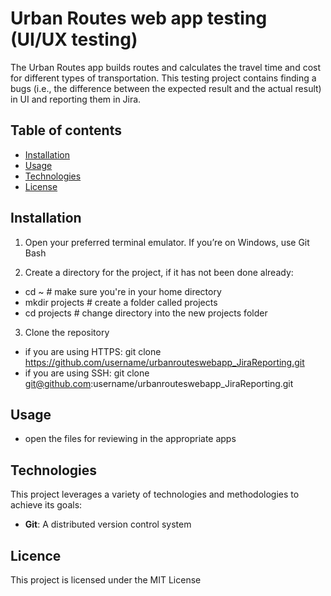 # Urban Routes web app testing (UI/UX testing)

The Urban Routes app builds routes and calculates the travel time and cost for different types of transportation. This testing project contains finding a bugs (i.e., the difference between the expected result and the actual result) in UI and reporting them in Jira.

## Table of contents

- [Installation](#installation)
- [Usage](#usage)
- [Technologies](#technologies)
- [License](#licence)

## Installation

1. Open your preferred terminal emulator. If you’re on Windows, use Git Bash

2. Create a directory for the project, if it has not been done already:

- cd ~ # make sure you're in your home directory
- mkdir projects # create a folder called projects
- cd projects # change directory into the new projects folder 

3. Clone the repository

- if you are using HTTPS: git clone https://github.com/username/urbanrouteswebapp_JiraReporting.git
- if you are using SSH: git clone git@github.com:username/urbanrouteswebapp_JiraReporting.git

## Usage

- open the files for reviewing in the appropriate apps

## Technologies

This project leverages a variety of technologies and methodologies to achieve its goals:

- **Git**: A distributed version control system

## Licence

This project is licensed under the MIT License